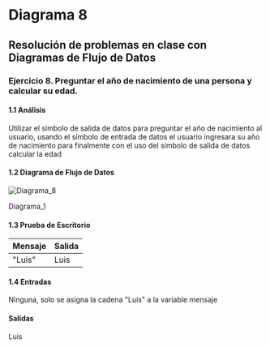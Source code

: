 # Diagrama 8
## Resolución de problemas en clase con Diagramas de Flujo de Datos
### Ejercicio 8. Preguntar el año de nacimiento de una persona y calcular su edad.
#### 1.1 Análisis
Utilizar el símbolo de salida de datos para preguntar el año de nacimiento al usuario, usando el símbolo de entrada de datos el usuario ingresara su año de nacimiento para finalmente con el uso del símbolo de salida de datos calcular la edad
#### 1.2 Diagrama de Flujo de Datos
![Diagrama_8](https://user-images.githubusercontent.com/113486125/190934036-70812c02-5ec4-47ab-978c-72fde29cc6ce.png)

Diagrama_1
#### 1.3 Prueba de Escritorio
| Mensaje | Salida |
| ----------- | ----------- |
| "Luis" | Luis |
#### 1.4 Entradas
Ninguna, solo se asigna la cadena "Luis" a la variable mensaje
#### Salidas
Luis
